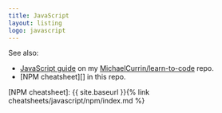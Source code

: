 ```yaml
---
title: JavaScript
layout: listing
logo: javascript
---
```


See also:

- [JavaScript guide][] on my [MichaelCurrin/learn-to-code][] repo.
- [NPM cheatsheet][] in this repo.

[JavaScript guide]: https://github.com/MichaelCurrin/learn-to-code/blob/master/en/topics/scripting_languages/JavaScript/README.md
[MichaelCurrin/learn-to-code]: https://github.com/MichaelCurrin/learn-to-code/
[NPM cheatsheet]: {{ site.baseurl }}{% link cheatsheets/javascript/npm/index.md %}
